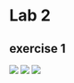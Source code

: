 # Lab 2

## exercise 1

![](<img width="1354" alt="myboard" src="https://user-images.githubusercontent.com/66326548/125123471-533e5700-e0bc-11eb-8943-738fbdeb51e1.png">
)
![](<img width="1354" alt="mypi" src="https://user-images.githubusercontent.com/66326548/125123492-59ccce80-e0bc-11eb-93c4-ec1c45da8fe2.png">
)
![](<img width="1353" alt="mystate" src="https://user-images.githubusercontent.com/66326548/125123560-6e10cb80-e0bc-11eb-997b-52713fd80e49.png">
)
